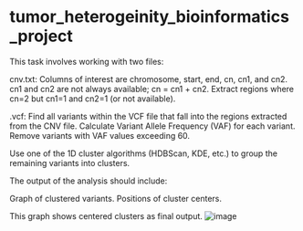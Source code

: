 # tumor_heterogeinity_bioinformatics_project

This task involves working with two files:

cnv.txt: Columns of interest are chromosome, start, end, cn, cn1, and cn2. cn1 and cn2 are not always available; cn = cn1 + cn2. Extract regions where cn=2 but cn1=1 and cn2=1 (or not available).

.vcf: Find all variants within the VCF file that fall into the regions extracted from the CNV file. Calculate Variant Allele Frequency (VAF) for each variant. Remove variants with VAF values exceeding 60.

Use one of the 1D cluster algorithms (HDBScan, KDE, etc.) to group the remaining variants into clusters.

The output of the analysis should include:

Graph of clustered variants.
Positions of cluster centers.

This graph shows centered clusters as final output.
![image](https://github.com/Jovan53/tumor_heterogeinity_bioinformatics_project/assets/152201867/677a5ae0-9611-4aef-8acd-c6b1d3c04107)

